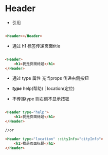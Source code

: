 # Header

* 引用

```html

<Header></Header>

```

* 通过 h1 标签传递页面title

```html

<Header>
    <h1>我是页面标题</h1>
</Header>

```

* 通过 type 属性 充当props 传递右侧按钮

* ***type***  help(帮助) | location(定位)

* 不传递type 则右侧不显示按钮

```html

<Header type="help">
    <h1>我是页面标题</h1>
</Header>

//or

<Header type="location" :cityInfo="cityInfo">
    <h1>我是页面标题</h1>
</Header>

```